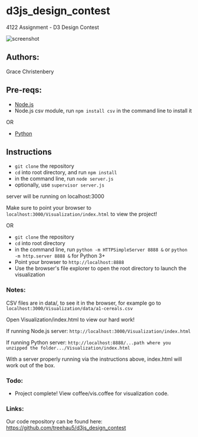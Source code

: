 d3js_design_contest
===================

4122 Assignment - D3 Design Contest

![screenshot](https://raw.github.com/Glchriste/d3js_design_contest/master/Visualization/sample.png)

## Authors:
Grace Christenbery

## Pre-reqs:

*  [Node.js](http://nodejs.org/dist/v0.10.20/node-v0.10.20.tar.gz)
*  Node.js csv module, run `npm install csv` in the command line to install it

OR

* [Python](http://www.python.org/download/)

## Instructions

* `git clone` the repository
* `cd` into root directory, and run `npm install`
* in the command line, run `node server.js`
* optionally, use `supervisor server.js`

server will be running on localhost:3000

Make sure to point your browser to `localhost:3000/Visualization/index.html` to view the project!

OR

* `git clone` the repository
* `cd` into root directory
* in the command line, run `python -m HTTPSimpleServer 8888 &` or `python -m http.server 8888 &` for Python 3+
* Point your browser to `http://localhost:8888`
* Use the browser's file explorer to open the root directory to launch the visualization

### Notes:

CSV files are in data/, to see it in the browser, for example
go to `localhost:3000/Visualization/data/a1-cereals.csv`

Open Visualization/index.html to view our hard work!

If running Node.js server:
`http://localhost:3000/Visualization/index.html`

If running Python server:
`http://localhost:8888/...path where you unzipped the folder.../Visualization/index.html`

With a server properly running via the instructions above, index.html will work out of the box.

### Todo:

* Project complete! View coffee/vis.coffee for visualization code.

### Links:

Our code repository can be found here: https://github.com/treehau5/d3js_design_contest
